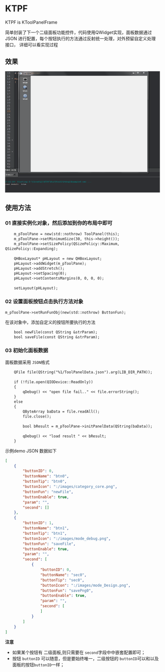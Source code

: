 # KTPF
KTPF is KToolPanelFrame

简单封装了下一个二级面板功能控件，代码使用QWidget实现，面板数据通过JSON 进行配置，每个按钮执行的方法通过反射统一处理，对外预留自定义处理接口，
详细可以看实现过程

## 效果

![](/screen/Panel_Example.gif)


## 使用方法

### 01 直接实例化对象，然后添加到你的布局中即可

```
    m_pToolPane = new(std::nothrow) ToolPanel(this);
    m_pToolPane->setMinimumSize(30, this->height());
    m_pToolPane->setSizePolicy(QSizePolicy::Maximum, QSizePolicy::Expanding);

    QHBoxLayout* pHLayout = new QHBoxLayout;
    pHLayout->addWidget(m_pToolPane);
    pHLayout->addStretch();
    pHLayout->setSpacing(0);
    pHLayout->setContentsMargins(0, 0, 0, 0);

    setLayout(pHLayout);
```

### 02 设置面板按钮点击执行方法对象

```
m_pToolPane->setRunFunObj(new(std::nothrow) ButtonFun);
```

在该对象中，添加自定义的按钮所要执行的方法

```
    bool newFile(const QString &strParam);
    bool saveFile(const QString &strParam);
```

### 03 初始化面板数据

面板数据采用 `JSON`格式

```
    QFile file(QString("%1/ToolPanelData.json").arg(LIB_DIR_PATH));

    if (!file.open(QIODevice::ReadOnly))
    {
        qDebug() << "open file fail.." << file.errorString();
    }
    else
    {
        QByteArray baData = file.readAll();
        file.close();

        bool bResult = m_pToolPane->initPanelData(QString(baData));

        qDebug() << "load result " << bResult;
    }
```

示例demo JSON 数据如下

``` JSON
[
    {
        "buttonID": 0,
        "buttonName": "btn0",
        "buttonTip": "btn0",
		"buttonIcon": ":/images/category_core.png",
        "buttonFun": "newFile",
		"buttonEnable": true,
        "param": "",
        "second": []
    },
    {
        "buttonID": 1,
        "buttonName": "btn1",
        "buttonTip": "btn1",
		"buttonIcon": ":/images/mode_debug.png",
        "buttonFun": "saveFile",
		"buttonEnable": true,
        "param": "",
        "second": [
            {
                "buttonID": 0,
                "buttonName": "sec0",
                "buttonTip": "sec0",
				"buttonIcon": ":/images/mode_Design.png",
                "buttonFun": "savePng0",
				"buttonEnable": true,
                "param": "",
                "second": [
                ]
            }
        ]
    }
]
```

**注意**

- 如果某个按钮有 二级面板,则只需要在 `second`字段中中嵌套配置即可；
- 按钮 `buttonID` 可以随意，但是要始终唯一，二级按钮的 `buttonID`可以和以及面板的按钮`buttonID`一样；


